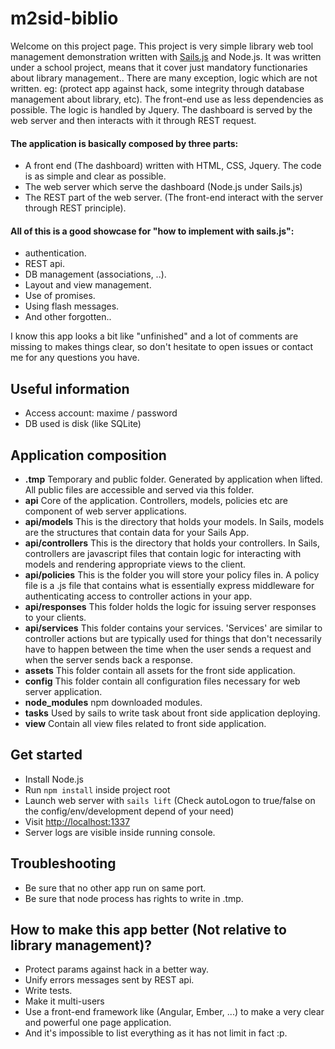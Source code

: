 # m2sid-biblio

Welcome on this project page. This project is very simple library web tool management demonstration written with [Sails.js](http://sailsjs.org) and Node.js.
It was written under a school project, means that it cover just mandatory functionaries about library management.. 
There are many exception, logic which are not written. eg: (protect app against hack, some integrity through database management about library, etc).
The front-end use as less dependencies as possible. The logic is handled by Jquery. The dashboard is served by the web server and then interacts with it through REST request.

#### The application is basically composed by three parts:
- A front end (The dashboard) written with HTML, CSS, Jquery. The code is as simple and clear as possible.
- The web server which serve the dashboard (Node.js under Sails.js)
- The REST part of the web server. (The front-end interact with the server through REST principle).

#### All of this is a good showcase for "how to implement with sails.js":
- authentication.
- REST api.
- DB management (associations, ..).
- Layout and view management.
- Use of promises.
- Using flash messages.
- And other forgotten..

I know this app looks a bit like "unfinished" and a lot of comments are missing to makes things clear, so don't hesitate to open issues or contact me for any questions you have.

## Useful information
- Access account: maxime / password
- DB used is disk (like SQLite)

## Application composition
- **.tmp** Temporary and public folder. Generated by application when lifted. All public files are accessible and served via this folder.
- **api** Core of the application. Controllers, models, policies etc are component of web server applications.
- **api/models** This is the directory that holds your models. In Sails, models are the structures that contain data for your Sails App.
- **api/controllers** This is the directory that holds your controllers. In Sails, controllers are javascript files that contain logic for interacting with models and rendering appropriate views to the client.
- **api/policies** This is the folder you will store your policy files in. A policy file is a .js file that contains what is essentially express middleware for authenticating access to controller actions in your app.
- **api/responses** This folder holds the logic for issuing server responses to your clients.
- **api/services** This folder contains your services. 'Services' are similar to controller actions but are typically used for things that don't necessarily have to happen between the time when the user sends a request and when the server sends back a response.
- **assets** This folder contain all assets for the front side application.
- **config** This folder contain all configuration files necessary for web server application.
- **node_modules** npm downloaded modules.
- **tasks** Used by sails to write task about front side application deploying.
- **view** Contain all view files related to front side application.

## Get started
- Install Node.js
- Run `npm install` inside project root
- Launch web server with `sails lift` (Check autoLogon to true/false on the config/env/development depend of your need)
- Visit [http://localhost:1337](http://localhost:1337)
- Server logs are visible inside running console.

## Troubleshooting
- Be sure that no other app run on same port.
- Be sure that node process has rights to write in .tmp.

## How to make this app better (Not relative to library management)?
- Protect params against hack in a better way.
- Unify errors messages sent by REST api.
- Write tests.
- Make it multi-users
- Use a front-end framework like (Angular, Ember, ...) to make a very clear and powerful one page application.
- And it's impossible to list everything as it has not limit in fact :p.

